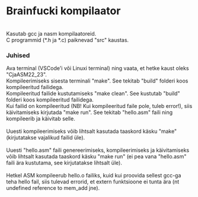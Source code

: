 # Brainfucki kompilaator
<br>
Kasutab gcc ja nasm kompilaatoreid.
<br>
C programmid (*.h ja *.c) paiknevad "src" kaustas.
<br>

### Juhised
Ava terminal (VSCode'i või Linuxi terminal) ning vaata, et hetke kaust oleks "CjaASM22_23".<br>
Kompileerimiseks sisesta terminali "make". See tekitab "build" folderi koos kompileeritud failidega.<br>
Kompileeritud failide kustutamiseks "make clean". See kustutab "build" folderi koos kompileeritud failidega.<br>
Kui failid on kompileeritud (NB! Kui kompileeritud faile pole, tuleb error!), siis käivitamiseks kirjutada "make run". See tekitab "hello.asm" faili ning kompileerib ja  käivitab selle.<br>
<br>
Uuesti kompileerimiseks võib lihtsalt kasutada taaskord käsku "make" (kirjutatakse vajalikud failid üle).
<br>
<br>
Uuesti "hello.asm" faili genereerimiseks, kompileerimiseks ja käivitamiseks võib lihtsalt kasutada taaskord käsku "make run" (ei pea vana "hello.asm" faili ära kustutama, see kirjutatakse lihtsalt üle).
<br>
<br>
Hetkel ASM kompileerub hello.o failiks, kuid kui proovida sellest gcc-ga teha hello fail, siis tulevad errorid, et extern funktsioone ei tunta ära (nt undefined reference to mem_add jne).
